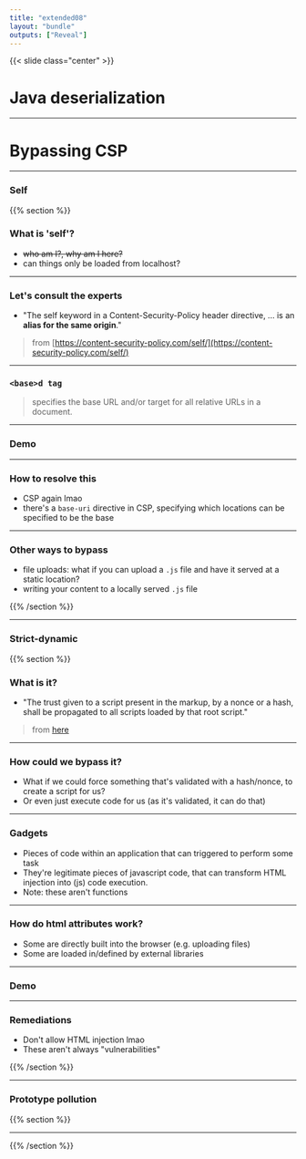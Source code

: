 ```yaml
---
title: "extended08"
layout: "bundle"
outputs: ["Reveal"]
---
```


{{< slide class="center" >}}
# Java deserialization

---

# Bypassing CSP

---

### Self

{{% section %}}
### What is 'self'?
* ~~who am I?, why am I here?~~
* can things only be loaded from localhost?

---

### Let's consult the experts
* "The self keyword in a Content-Security-Policy header directive, ... is an **alias for the same origin**."

> from [https://content-security-policy.com/self/](https://content-security-policy.com/self/)

---

### `<base>d tag`
> specifies the base URL and/or target for all relative URLs in a document.

---

### Demo

---

### How to resolve this
* CSP again lmao
* there's a `base-uri` directive in CSP, specifying which locations can be specified to be the base

---

### Other ways to bypass
* file uploads: what if you can upload a `.js` file and have it served at a static location?
* writing your content to a locally served `.js` file

{{% /section %}}

---

### Strict-dynamic
{{% section %}}

### What is it?
* "The trust given to a script present in the markup, by a nonce or a hash, shall be propagated to all scripts loaded by that root script."

> from [here](https://developer.mozilla.org/en-US/docs/Web/HTTP/Headers/Content-Security-Policy/script-src#strict-dynamic)

---

### How could we bypass it?
* What if we could force something that's validated with a hash/nonce, to create a script for us?
* Or even just execute code for us (as it's validated, it can do that)

---

### Gadgets
* Pieces of code within an application that can triggered to perform some task
* They're legitimate pieces of javascript code, that can transform HTML injection into (js) code execution.
* Note: these aren't functions

---

### How do html attributes work?
* Some are directly built into the browser (e.g. uploading files)
* Some are loaded in/defined by external libraries

---

### Demo

---

### Remediations
* Don't allow HTML injection lmao
* These aren't always "vulnerabilities"

{{% /section %}}

---

### Prototype pollution
{{% section %}}


---

{{% /section %}}